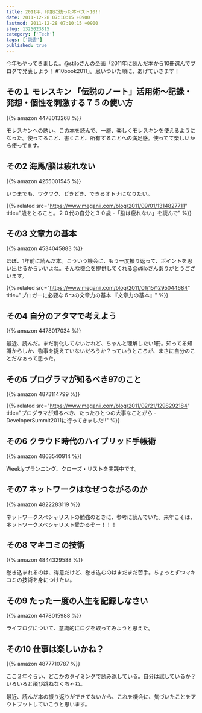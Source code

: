 ```yaml
---
title: 2011年、印象に残った本ベスト10!!
date: 2011-12-28 07:10:15 +0900
lastmod: 2011-12-28 07:10:15 +0900
slug: 1325023815
category: ['Tech']
tags: ['読書']
published: true
---
```


今年もやってきました。@stiloさんの企画「2011年に読んだ本から10冊選んでブログで発表しよう！ #10book2011」。思いついた順に、あげていきます！


## その１ モレスキン 「伝説のノート」活用術〜記録・発想・個性を刺激する７５の使い方

{{% amazon 4478013268 %}}

モレスキンへの誘い。この本を読んで、一層、楽しくモレスキンを使えるようになった。使ってること、書くこと、所有することへの満足感。使ってて楽しいから使ってます。



## その2 海馬/脳は疲れない

{{% amazon 4255001545 %}}

いつまでも、ワクワク、どきどき、できるオトナになりたい。


{{% related src="https://www.meganii.com/blog/2011/09/01/1314827711" title="歳をとること。２０代の自分と３０歳 -「脳は疲れない」を読んで" %}}


## その3 文章力の基本

{{% amazon 4534045883 %}}

ほぼ、1年前に読んだ本。こういう機会に、もう一度振り返って、ポイントを思い出せるからいいよね。そんな機会を提供してくれる@stiloさんありがとうございます。

{{% related src="https://www.meganii.com/blog/2011/01/15/1295044684" title="ブロガーに必要な６つの文章力の基本 『文章力の基本』" %}}


## その4 自分のアタマで考えよう

{{% amazon 4478017034 %}}

最近、読んだ。まだ消化してないけれど、ちゃんと理解したい1冊。知ってる知識からしか、物事を捉えていないだろうか？っていうところが、まさに自分のことだなぁって思った。


## その5 プログラマが知るべき97のこと

{{% amazon 4873114799 %}}

{{% related src="https://www.meganii.com/blog/2011/02/21/1298292184" title="プログラマが知るべき、たったひとつの大事なことがら -DeveloperSummit2011に行ってきました!!" %}}

## その6 クラウド時代のハイブリッド手帳術

{{% amazon 4863540914 %}}

Weeklyプランニング、クローズ・リストを実践中です。


## その7 ネットワークはなぜつながるのか

{{% amazon 4822283119 %}}

ネットワークスペシャリストの勉強のときに、参考に読んでいた。来年こそは、ネットワークスペシャリスト受かるぞー！！！

## その8 マキコミの技術

{{% amazon 4844329588 %}}

巻き込まれるのは、得意だけど、巻き込むのはまだまだ苦手。ちょっとずつマキコミの技術を身につけたい。

## その9 たった一度の人生を記録しなさい

{{% amazon 4478015988 %}}

ライフログについて、意識的にログを取ってみようと思えた。

## その10 仕事は楽しいかね？

{{% amazon 4877710787 %}}

ここ２年ぐらい、どこかのタイミングで読み返している。自分は試しているか？いろいろと飛び跳ねなくちゃね。

最近、読んだ本の振り返りができてないから、これを機会に、気づいたことをアウトプットしていこうと思います。
